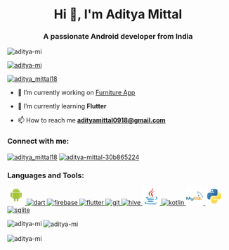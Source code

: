<!--START_SECTION:waka-->
<!--END_SECTION:waka-->
<h1 align="center">Hi 👋, I'm Aditya Mittal</h1>
<h3 align="center">A passionate Android developer from India</h3>

<p align="left"> <img src="https://komarev.com/ghpvc/?username=aditya-mi&label=Profile%20views&color=0e75b6&style=flat" alt="aditya-mi" /> </p>

<p align="left"> <a href="https://github.com/ryo-ma/github-profile-trophy"><img src="https://github-profile-trophy.vercel.app/?username=aditya-mi" alt="aditya-mi" /></a> </p>

<p align="left"> <a href="https://twitter.com/aditya_mittal18" target="blank"><img src="https://img.shields.io/twitter/follow/aditya_mittal18?logo=twitter&style=for-the-badge" alt="aditya_mittal18" /></a> </p>

- 🔭 I’m currently working on [Furniture App](https://github.com/Aditya-Mi/Furniture-App)

- 🌱 I’m currently learning **Flutter**

- 📫 How to reach me **adityamittal0918@gmail.com**

<h3 align="left">Connect with me:</h3>
<p align="left">
<a href="https://twitter.com/aditya_mittal18" target="blank"><img align="center" src="https://raw.githubusercontent.com/rahuldkjain/github-profile-readme-generator/master/src/images/icons/Social/twitter.svg" alt="aditya_mittal18" height="30" width="40" /></a>
<a href="https://linkedin.com/in/aditya-mittal-30b865224" target="blank"><img align="center" src="https://raw.githubusercontent.com/rahuldkjain/github-profile-readme-generator/master/src/images/icons/Social/linked-in-alt.svg" alt="aditya-mittal-30b865224" height="30" width="40" /></a>
</p>

<h3 align="left">Languages and Tools:</h3>
<p align="left"> <a href="https://developer.android.com" target="_blank" rel="noreferrer"> <img src="https://raw.githubusercontent.com/devicons/devicon/master/icons/android/android-original-wordmark.svg" alt="android" width="40" height="40"/> </a> <a href="https://dart.dev" target="_blank" rel="noreferrer"> <img src="https://www.vectorlogo.zone/logos/dartlang/dartlang-icon.svg" alt="dart" width="40" height="40"/> </a> <a href="https://firebase.google.com/" target="_blank" rel="noreferrer"> <img src="https://www.vectorlogo.zone/logos/firebase/firebase-icon.svg" alt="firebase" width="40" height="40"/> </a> <a href="https://flutter.dev" target="_blank" rel="noreferrer"> <img src="https://www.vectorlogo.zone/logos/flutterio/flutterio-icon.svg" alt="flutter" width="40" height="40"/> </a> <a href="https://git-scm.com/" target="_blank" rel="noreferrer"> <img src="https://www.vectorlogo.zone/logos/git-scm/git-scm-icon.svg" alt="git" width="40" height="40"/> </a> <a href="https://hive.apache.org/" target="_blank" rel="noreferrer"> <img src="https://www.vectorlogo.zone/logos/apache_hive/apache_hive-icon.svg" alt="hive" width="40" height="40"/> </a> <a href="https://www.java.com" target="_blank" rel="noreferrer"> <img src="https://raw.githubusercontent.com/devicons/devicon/master/icons/java/java-original.svg" alt="java" width="40" height="40"/> </a> <a href="https://kotlinlang.org" target="_blank" rel="noreferrer"> <img src="https://www.vectorlogo.zone/logos/kotlinlang/kotlinlang-icon.svg" alt="kotlin" width="40" height="40"/> </a> <a href="https://www.mysql.com/" target="_blank" rel="noreferrer"> <img src="https://raw.githubusercontent.com/devicons/devicon/master/icons/mysql/mysql-original-wordmark.svg" alt="mysql" width="40" height="40"/> </a> <a href="https://www.python.org" target="_blank" rel="noreferrer"> <img src="https://raw.githubusercontent.com/devicons/devicon/master/icons/python/python-original.svg" alt="python" width="40" height="40"/> </a> <a href="https://www.sqlite.org/" target="_blank" rel="noreferrer"> <img src="https://www.vectorlogo.zone/logos/sqlite/sqlite-icon.svg" alt="sqlite" width="40" height="40"/> </a> </p>

<p><img align="left" src="https://github-readme-stats.vercel.app/api/top-langs?username=aditya-mi&show_icons=true&locale=en&layout=compact" alt="aditya-mi" /></p>

<p>&nbsp;<img align="center" src="https://github-readme-stats.vercel.app/api?username=aditya-mi&show_icons=true&locale=en" alt="aditya-mi" /></p>

<p><img align="center" src="https://github-readme-streak-stats.herokuapp.com/?user=aditya-mi&" alt="aditya-mi" /></p>

